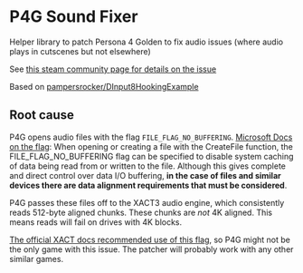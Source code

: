 # P4G Sound Fixer

Helper library to patch Persona 4 Golden to fix audio issues (where audio plays in cutscenes but not elsewhere)

See [this steam community page for details on the issue](https://steamcommunity.com/app/1113000/discussions/0/2441462389164687905/)

Based on [pampersrocker/DInput8HookingExample](https://github.com/pampersrocker/DInput8HookingExample)

## Root cause
P4G opens audio files with the flag `FILE_FLAG_NO_BUFFERING`.
[Microsoft Docs on the flag](https://docs.microsoft.com/en-us/windows/win32/fileio/file-buffering): When opening or creating a file with the CreateFile function, the FILE_FLAG_NO_BUFFERING flag can be specified to disable system caching of data being read from or written to the file. Although this gives complete and direct control over data I/O buffering, **in the case of files and similar devices there are data alignment requirements that must be considered**.

P4G passes these files off to the XACT3 audio engine, which consistently reads 512-byte aligned chunks.  These chunks are *not* 4K aligned.  This means reads will fail on drives with 4K blocks.

[The official XACT docs recommended use of this flag](https://web.archive.org/web/20080916225210/http://msdn.microsoft.com/en-us/library/bb172331(VS.85).aspx), so P4G might not be the only game with this issue.  The patcher will probably work with any other similar games.
